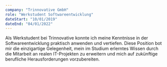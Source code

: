 ```yaml
---
company: "Trinnovative GmbH"
role: "Werkstudent Softwareentwicklung"
dateStart: "10/01/2019"
dateEnd: "04/01/2022"
---
```


Als Werkstudent bei Trinnovative konnte ich meine Kenntnisse in der Softwareentwicklung praktisch anwenden und vertiefen. Diese Position bot mir die einzigartige Gelegenheit, mein im Studium erlerntes Wissen durch die Mitarbeit an realen IT-Projekten zu erweitern und mich auf zukünftige berufliche Herausforderungen vorzubereiten.
